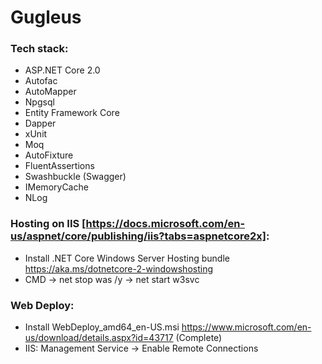 # Gugleus

### Tech stack:

* ASP.NET Core 2.0
* Autofac
* AutoMapper
* Npgsql
* Entity Framework Core
* Dapper
* xUnit
* Moq
* AutoFixture
* FluentAssertions
* Swashbuckle (Swagger)
* IMemoryCache
* NLog

### Hosting on IIS [https://docs.microsoft.com/en-us/aspnet/core/publishing/iis?tabs=aspnetcore2x]:
* Install .NET Core Windows Server Hosting bundle https://aka.ms/dotnetcore-2-windowshosting
* CMD -> net stop was /y  ->  net start w3svc

### Web Deploy:
* Install WebDeploy_amd64_en-US.msi https://www.microsoft.com/en-us/download/details.aspx?id=43717 (Complete)
* IIS: Management Service -> Enable Remote Connections

